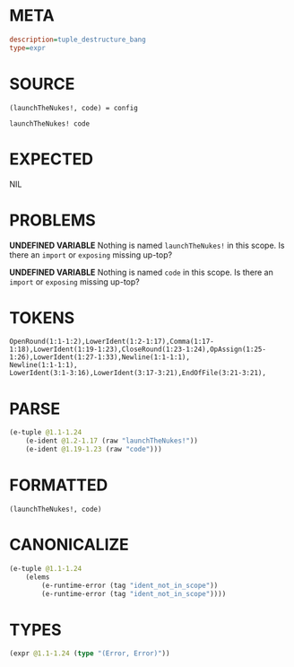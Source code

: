 # META
~~~ini
description=tuple_destructure_bang
type=expr
~~~
# SOURCE
~~~roc
(launchTheNukes!, code) = config

launchTheNukes! code
~~~
# EXPECTED
NIL
# PROBLEMS
**UNDEFINED VARIABLE**
Nothing is named `launchTheNukes!` in this scope.
Is there an `import` or `exposing` missing up-top?

**UNDEFINED VARIABLE**
Nothing is named `code` in this scope.
Is there an `import` or `exposing` missing up-top?

# TOKENS
~~~zig
OpenRound(1:1-1:2),LowerIdent(1:2-1:17),Comma(1:17-1:18),LowerIdent(1:19-1:23),CloseRound(1:23-1:24),OpAssign(1:25-1:26),LowerIdent(1:27-1:33),Newline(1:1-1:1),
Newline(1:1-1:1),
LowerIdent(3:1-3:16),LowerIdent(3:17-3:21),EndOfFile(3:21-3:21),
~~~
# PARSE
~~~clojure
(e-tuple @1.1-1.24
	(e-ident @1.2-1.17 (raw "launchTheNukes!"))
	(e-ident @1.19-1.23 (raw "code")))
~~~
# FORMATTED
~~~roc
(launchTheNukes!, code)
~~~
# CANONICALIZE
~~~clojure
(e-tuple @1.1-1.24
	(elems
		(e-runtime-error (tag "ident_not_in_scope"))
		(e-runtime-error (tag "ident_not_in_scope"))))
~~~
# TYPES
~~~clojure
(expr @1.1-1.24 (type "(Error, Error)"))
~~~

